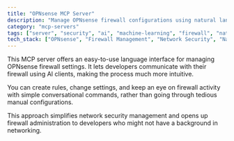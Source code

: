 ```yaml
---
title: "OPNsense MCP Server"
description: "Manage OPNsense firewall configurations using natural language through AI clients like Claude Desktop."
category: "mcp-servers"
tags: ["server", "security", "ai", "machine-learning", "firewall", "natural-language-interface"]
tech_stack: ["OPNsense", "Firewall Management", "Network Security", "Natural Language Processing", "AI Clients"]
---
```


This MCP server offers an easy-to-use language interface for managing OPNsense firewall settings. It lets developers communicate with their firewall using AI clients, making the process much more intuitive.

You can create rules, change settings, and keep an eye on firewall activity with simple conversational commands, rather than going through tedious manual configurations. 

This approach simplifies network security management and opens up firewall administration to developers who might not have a background in networking.